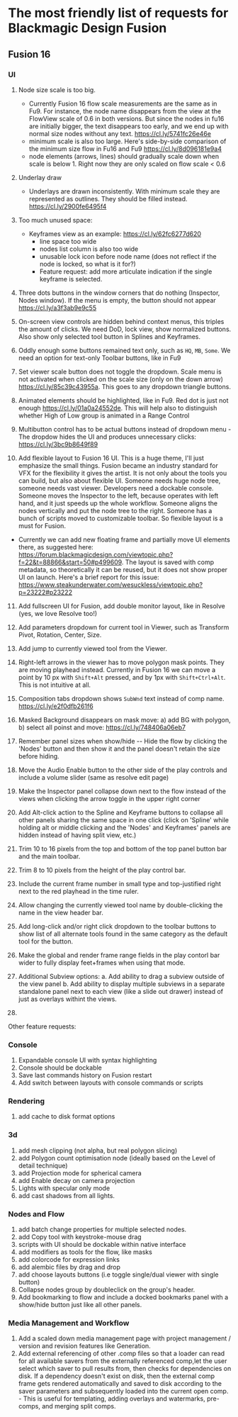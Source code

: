 # The most friendly list of requests for Blackmagic Design Fusion
## Fusion 16
### UI

1. Node size scale is too big.
    - Currently Fusion 16 flow scale measurements are the same as in Fu9. For instance, the node name disappears from the view at the FlowView scale of 0.6 in both versions. But since the nodes in fu16 are initially bigger, the text disappears too early, and we end up with normal size nodes without any text. https://cl.ly/5741fc26e46e
    - minimum scale is also too large. Here's side-by-side comparison of the minimum size flow in Fu16 and Fu9 https://cl.ly/8d096181e9a4
    - node elements (arrows, lines) should gradually scale down when scale is below 1. Right now they are only scaled on flow scale < 0.6 

2. Underlay draw
    - Underlays are drawn inconsistently. With minimum scale they are represented as outlines. They should be filled instead. https://cl.ly/2900fe6495f4

3. Too much unused space:
    - Keyframes view as an example:
    https://cl.ly/62fc6277d620
        * line space too wide 
        * nodes list column is also too wide
        * unusable lock icon before node name (does not reflect if the node is locked, so what is it for?)
        * Feature request: add more articulate indication if the single keyframe is selected.

4. Three dots buttons in the window corners that do nothing (Inspector, Nodes window). If the menu is empty, the button should not appear https://cl.ly/a3f3ab9e9c55

5. On-screen view controls are hidden behind context menus, this triples the amount of clicks. We need DoD, lock view, show normalized buttons. Also show only selected tool button in Splines and Keyframes.

6. Oddly enough some buttons remained text only, such as `HQ`, `MB`, `Some`. We need an option for text-only Toolbar buttons, like in Fu9

7. Set viewer scale button does not toggle the dropdown. Scale menu is not activated when clicked on the scale size (only on the down arrow) https://cl.ly/85c39c43955a. This goes to any dropdown triangle buttons.

8. Animated elements should be highlighted, like in Fu9. Red dot is just not enough https://cl.ly/01a0a24552de. This will help also to distinguish whether High of Low group is animated in a Range Control

9. Multibutton control has to be actual buttons instead of dropdown menu - The dropdow hides the UI and produces unnecessary clicks: https://cl.ly/3bc9b8649f89

10. Add flexible layout to Fusion 16 UI. This is a huge theme, I'll just emphasize the small things. Fusion became an industry standard for VFX for the flexibility it gives the artist. It is not only about the tools you can build, but also about flexible UI. Someone needs huge node tree, someone needs vast viewer. Developers need a dockable console. Someone moves the Inspector to the left, because operates with left hand, and it just speeds up the whole workflow. Someone aligns the nodes vertically and put the node tree to the right. Someone has a bunch of scripts moved to customizable toolbar. So flexible layout is a must for Fusion. 
* Currently we can add new floating frame and partially move UI elements there, as suggested here: https://forum.blackmagicdesign.com/viewtopic.php?f=22&t=88866&start=50#p499609. The layout is saved with comp metadata, so theoretically it can be reused, but it does not show proper UI on launch. Here's a brief report for this issue: https://www.steakunderwater.com/wesuckless/viewtopic.php?p=23222#p23222

11. Add fullscreen UI for Fusion, add double monitor layout, like in Resolve (yes, we love Resolve too!)

12. Add parameters dropdown for current tool in Viewer, such as Transform Pivot, Rotation, Center, Size.

13. Add jump to currently viewed tool from the Viewer.

14. Right-left arrows in the viewer has to move polygon mask points. They are moving playhead instead. Currently in Fusion 16 we can move a point by 10 px with `Shift+Alt` pressed, and by 1px with `Shift+Ctrl+Alt`. This is not intuitive at all. 

15. Composition tabs dropdown shows `SubWnd` text instead of comp name. https://cl.ly/e2f0dfb261f6

16. Masked Background disappears on mask move: a) add BG with polygon, b) select all poinst and move: https://cl.ly/748406a06eb7

17. Remember panel sizes when show/hide -- Hide the flow by clicking the 'Nodes' button and then show it and the panel doesn't retain the size before hiding.

18. Move the Audio Enable button to the other side of the play controls and include a volume slider (same as resolve edit page)

19. Make the Inspector panel collapse down next to the flow instead of the views when clicking the arrow toggle in the upper right corner

20. Add Alt-click action to the Spline and Keyframe buttons to collapse all other panels sharing the same space in one click (click on 'Spline' while holding alt or middle clicking and the 'Nodes' and Keyframes' panels are hidden instead of having split view, etc.)

21. Trim 10 to 16 pixels from the top and bottom of the top panel button bar and the main toolbar.

22. Trim 8 to 10 pixels from the height of the play control bar.

23. Include the current frame number in small type and top-justified right next to the red playhead in the time ruler.

24. Allow changing the currently viewed tool name by double-clicking the name in the view header bar.

25. Add long-click and/or right click dropdown to the toolbar buttons to show list of all alternate tools found in the same category as the default tool for the button.

26. Make the global and render frame range fields in the play contorl bar wider to fully display feet+frames when using that mode.

27. Additional Subview options:
  a. Add ability to drag a subview outside of the view panel
  b. Add ability to display multiple subviews in a separate standalone panel next to each view (like a slide out drawer) instead of just as overlays withint the views.
  
28. 

Other feature requests:

### Console
1. Expandable console UI with syntax highlighting
2. Console should be dockable
3. Save last commands history on Fusion restart
4. Add switch between layouts with console commands or scripts

### Rendering
1. add cache to disk format options

### 3d
1. add mesh clipping (not alpha, but real polygon slicing)
2. add Polygon count optimisation node (ideally based on the Level of detail technique)
3. add Projection mode for spherical camera
4. add Enable decay on camera projection
5. Lights with specular only mode
6. add cast shadows from all lights.

### Nodes and Flow
1. add batch change properties for multiple selected nodes.
2. add Copy tool with keystroke-mouse drag
3. scripts with UI should be dockable within native interface
4. add modifiers as tools for the flow, like masks
5. add colorcode for expression links
6. add alembic files by drag and drop
7. add choose layouts buttons (i.e toggle single/dual viewer with single button)
8. Collapse nodes group by doubleclick on the group's header.
9. Add bookmarking to flow and include a docked bookmarks panel with a show/hide button just like all other panels.

### Media Management and Workflow
1. Add a scaled down media management page with project management / version and revision features like Generation.
2. Add external referencing of other .comp files so that a loader can read for all available savers from the externally referenced comp,let the user select which saver to pull results from, then checks for dependencies on disk. If a dependency doesn't exist on disk, then the external comp frame gets rendered automatically and saved to disk according to the saver parameters and subsequently loaded into the current open comp. - This is useful for templating, adding overlays and watermarks, pre-comps, and merging split comps.
